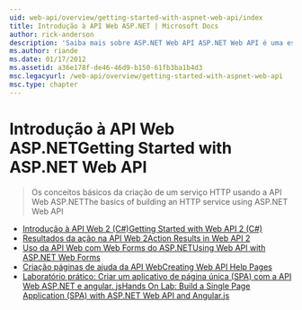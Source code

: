 ```yaml
---
uid: web-api/overview/getting-started-with-aspnet-web-api/index
title: Introdução à API Web ASP.NET | Microsoft Docs
author: rick-anderson
description: 'Saiba mais sobre ASP.NET Web API ASP.NET Web API é uma estrutura que torna mais fácil criar serviços HTTP que alcançam uma ampla gama de clientes, incluindo navegadores...'
ms.author: riande
ms.date: 01/17/2012
ms.assetid: a36e178f-de46-46d9-b150-61fb3ba1b4d3
msc.legacyurl: /web-api/overview/getting-started-with-aspnet-web-api
msc.type: chapter
---
```

<a name="getting-started-with-aspnet-web-api"></a><span data-ttu-id="1c150-103">Introdução à API Web ASP.NET</span><span class="sxs-lookup"><span data-stu-id="1c150-103">Getting Started with ASP.NET Web API</span></span>
====================
> <span data-ttu-id="1c150-104">Os conceitos básicos da criação de um serviço HTTP usando a API Web ASP.NET</span><span class="sxs-lookup"><span data-stu-id="1c150-104">The basics of building an HTTP service using ASP.NET Web API</span></span>


- [<span data-ttu-id="1c150-105">Introdução à API Web 2 (C#)</span><span class="sxs-lookup"><span data-stu-id="1c150-105">Getting Started with Web API 2 (C#)</span></span>](tutorial-your-first-web-api.md)
- [<span data-ttu-id="1c150-106">Resultados da ação na API Web 2</span><span class="sxs-lookup"><span data-stu-id="1c150-106">Action Results in Web API 2</span></span>](action-results.md)
- [<span data-ttu-id="1c150-107">Uso da API Web com Web Forms do ASP.NET</span><span class="sxs-lookup"><span data-stu-id="1c150-107">Using Web API with ASP.NET Web Forms</span></span>](using-web-api-with-aspnet-web-forms.md)
- [<span data-ttu-id="1c150-108">Criação páginas de ajuda da API Web</span><span class="sxs-lookup"><span data-stu-id="1c150-108">Creating Web API Help Pages</span></span>](creating-api-help-pages.md)
- [<span data-ttu-id="1c150-109">Laboratório prático: Criar um aplicativo de página única (SPA) com a API Web ASP.NET e angular. js</span><span class="sxs-lookup"><span data-stu-id="1c150-109">Hands On Lab: Build a Single Page Application (SPA) with ASP.NET Web API and Angular.js</span></span>](build-a-single-page-application-spa-with-aspnet-web-api-and-angularjs.md)

